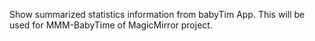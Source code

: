 Show summarized statistics information from babyTim App.
This will be used for MMM-BabyTime of MagicMirror project.
